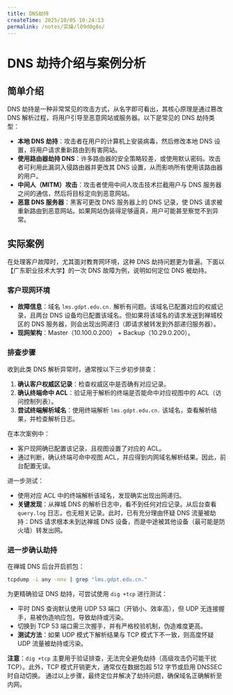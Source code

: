 ```yaml
---
title: DNS劫持
createTime: 2025/10/05 10:24:13
permalink: /notes/实操/l09d0g8o/
---
```

# DNS 劫持介绍与案例分析

## 简单介绍

DNS 劫持是一种非常常见的攻击方式，从名字即可看出，其核心原理是通过篡改 DNS 解析过程，将用户引导至恶意网站或服务器。以下是常见的 DNS 劫持类型：

- **本地 DNS 劫持**：攻击者在用户的计算机上安装病毒，然后修改本地 DNS 设置，将用户请求重新路由到有害网站。
- **使用路由器劫持 DNS**：许多路由器的安全策略较差，或使用默认密码。攻击者可利用此漏洞入侵路由器并更改其 DNS 设置，从而影响所有使用该路由器的用户。
- **中间人（MITM）攻击**：攻击者使用中间人攻击技术拦截用户与 DNS 服务器之间的通信，然后将目标定向到恶意网站。
- **恶意 DNS 服务器**：黑客可更改 DNS 服务器上的 DNS 记录，使 DNS 请求被重新路由到恶意网站。如果网站伪装得足够逼真，用户可能甚至察觉不到异常。

## 实际案例

在处理客户故障时，尤其面对教育网环境，这种 DNS 劫持问题更为普遍。下面以【广东职业技术大学】的一次 DNS 故障为例，说明如何定位 DNS 被劫持。

### 客户现网环境

- **故障信息**：域名 `lms.gdpt.edu.cn.` 解析有问题。该域名已配置对应的权威记录，且两台 DNS 设备均已配置该域名。但如果将该域名的请求发送到禅城校区的 DNS 服务器，则会出现出网递归（即请求被转发到外部递归服务器）。
- **现网架构**：Master（10.100.0.200） + Backup（10.29.0.200）。

### 排查步骤

收到此类 DNS 解析异常时，通常按以下三步初步排查：

1. **确认客户权威区记录**：检查权威区中是否确有对应记录。
2. **确认终端命中 ACL**：验证用于解析的终端是否能命中对应视图中的 ACL（访问控制列表）。
3. **尝试终端解析域名**：使用终端解析 `lms.gdpt.edu.cn.` 该域名，查看解析结果，并检查解析日志。

在本次案例中：
- 客户现网确已配置该记录，且视图设置了对应的 ACL。
- 通过判断，确认终端可命中视图 ACL，并应得到内网域名解析结果。因此，前台配置无误。

进一步测试：
- 使用对应 ACL 中的终端解析该域名，发现确实出现出网递归。
- **关键发现**：从禅城 DNS 的解析日志中，看不到任何对应记录。从后台查看 `query.log` 日志，也无相关记录。此时，已有充分理由怀疑 DNS 流量被劫持：DNS 请求根本未到达禅城 DNS 设备，而是中途被其他设备（最可能是防火墙）转发出网。

### 进一步确认劫持

在禅城 DNS 后台开启抓包：
```bash
tcpdump -i any -nnv | grep "lms.gdpt.edu.cn."
```
为更精确验证 DNS 劫持，可尝试使用 `dig +tcp` 进行测试：

- 平时 DNS 查询默认使用 UDP 53 端口（开销小、效率高），但 UDP 无连接握手，易被伪造响应包，导致劫持或污染。
- 切换到 TCP 53 端口需三次握手，并有严格校验机制，伪造难度更高。
- **测试方法**：如果 UDP 模式下解析结果与 TCP 模式下不一致，则高度怀疑 UDP 流量被劫持或污染。

**注意**：`dig +tcp` 主要用于验证排查，无法完全避免劫持（高级攻击仍可能干扰 TCP）。此外，TCP 模式开销更大，通常仅在数据包超 512 字节或启用 DNSSEC 时自动切换。
通过以上步骤，最终定位并解决了劫持问题，确保域名正确解析至内网。
